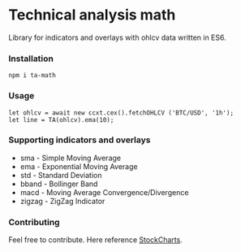 Technical analysis math
=========

Library for indicators and overlays with ohlcv data written in ES6.

### Installation

`npm i ta-math`

### Usage

```
let ohlcv = await new ccxt.cex().fetchOHLCV ('BTC/USD', '1h');
let line = TA(ohlcv).ema(10);
```

### Supporting indicators and overlays

* sma     -   Simple Moving Average
* ema     -   Exponential Moving Average
* std     -   Standard Deviation
* bband   -   Bollinger Band
* macd    -   Moving Average Convergence/Divergence
* zigzag  -   ZigZag Indicator

### Contributing

Feel free to contribute. Here reference [StockCharts](http://stockcharts.com/school/doku.php?id=chart_school:technical_indicators).